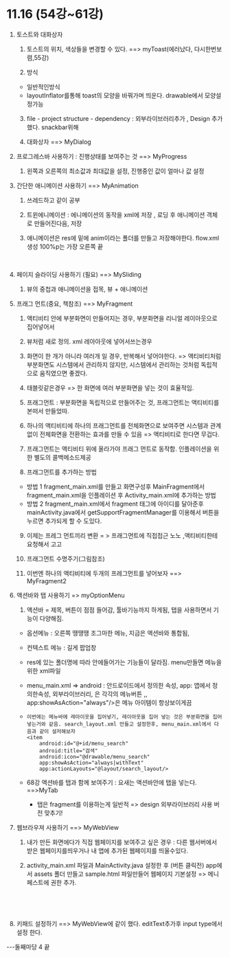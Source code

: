 # 11.16 (54강~61강)

1. 토스트와 대화상자

   1) 토스트의 위치, 색상들을 변경할 수 있다.  ==> myToast(에러났다, 다시한번보렴,55강)

   2) 방식

   - 일반적인방식
   - layoutInflator를통해 toast의 모양을 바꿔가며 띄운다.  drawable에서 모양설정가능

   3) file - project structure - dependency : 외부라이브러리추가 , Design 추가했다. snackbar위해

   4) 대화상자 ==> MyDialog

2. 프로그레스바 사용하기 : 진행상태를 보여주는 것 ==> MyProgress

   1) 왼쪽과 오른쪽의 최소값과 최대값을 설정, 진행중인 값이 얼마나 값 설정 

3. 간단한 애니메이션 사용하기  ==> MyAnimation

   1) 쓰레드하고 같이 공부

   2) 트윈에니메이션 : 에니메이션의 동작을 xml에 저장 , 로딩 후 애니메이션 객체로 만들어진다음, 저장

   3) 애니메이션은 res에 밑에 anim이라는 폴더를 만들고 저장해야한다. flow.xml생성 100%p는 가장 오른쪽 끝

   ​

4. 페이지 슬라이딩 사용하기 (필요) ==> MySliding

   1) 뷰의 중첩과 애니메이션을 접목, 뷰 + 애니메이션 

5. 프래그 먼트(중요, 책참조) ==> MyFragment

   1) 액티비티 안에 부분화면이 만들어지는 경우, 부분화면을 리니얼 레이아웃으로 집어넣어서

   2) 뷰처럼 새로 정의. xml 레아아웃에 넣어서쓰는경우

   3) 화면이 한 개가 아니라 여러개 일 경우, 반복해서 넣어야한다. => 액티비티처럼 부분화면도 시스템에서 관리하지 않지만, 시스템에서 관리하는 것처럼 독립적으로 움직였으면 좋겠다. 

   4) 태블릿같은경우 => 한 화면에 여러 부분화면을 넣는 것이 효율적임.

   5) 프래그먼트 : 부분화면을 독립적으로 만들어주는 것,  프래그먼트는 액티비티를 본떠서 만들었따.

   6) 하나의 액티비티에 하나의 프래그먼트를 전체화면으로 보여주면 시스템과 관계없이 전체화면을 전환하는 효과를 만들 수 있음  => 액티비티로 한다면 무겁다.

   7) 프래그먼트는 액티비티 위에 올라가야 프래그 먼트로 동작함. 인플레이션을 위한 별도의 콜백메소드제공

   8) 프래그먼트를 추가하는 방법

   - 방법 1 fragment_main.xml를 만들고 화면구성후 MainFragment에서 fragment_main.xml을 인플레이션 후 Activity_main.xml에 추가하는 방법
   - 방법 2   fragment_main.xml에서 fragment 태그에 아이디를 달아준후 mainActivity.java에서 getSupportFragmentManager를 이용해서 버튼을 누르면 추가되게 할 수 도있다.

   9) 이제는 프레그 먼트끼리 변환 = > 프래그먼트에 직접접근 노노 ,액티비티한테 요청해서 고고

   10) 프래그먼트 수명주기(그림참조)

   11) 이번엔 하나의 액티비티에 두개의 프레그먼트를 넣어보자 ==> MyFragment2

6. 액션바와 탭 사용하기 => myOptionMenu 

   1) 액션바 = 제목, 버튼이 점점 들어감, 툴바기능까지 하게됨, 탭을 사용하면서 기능이 다양해짐. 

    -  옵션메뉴 : 오른쪽 땡땡땡 조그마한 메뉴, 지금은 액션바와 통합됨, 

   - 컨텍스트 메뉴 : 길게 팝업창

   - res에 있는 폴더명에 따라 안에들어가는 기능들이 달라짐. menu만들면 메뉴을 위한 xml파일 

   - menu_main.xml => android : 안드로이드에서 정의한 속성, app: 앱에서 정의한속성, 외부라이브러리, <item> 은 각각의 메뉴버튼   ,, app:showAsAction="always"/>은 메뉴 아이템이 항상보이게끔

   - ```
     이번에는 메뉴바에 레아이웃을 집어넣기, 레이아웃을 집어 넣는 것은 부분화면을 집어넣는거와 같음. search_layout.xml 만들고 설정한후, menu_main.xml에서 다음과 같이 설저해보자
     <item
         android:id="@+id/menu_search"
         android:title="검색"
         android:icon="@drawable/menu_search"
         app:showAsAction="always|withText"
         app:actionLayouts="@layout/search_layout/>
     ```

   - 68강 액션바를 탭과 함께 보여주기 : 요새는 액션바안에 탭을 넣는다. ==>MyTab

     - 탭은 fragment를 이용하는게 일반적 => design 외부라이브러리 사용 버전 맞추기!

7. 웹브라우져 사용하기 ==> MyWebView

   1) 내가 만든 화면에다가 직접 웹페이지를 보여주고 싶은 경우 : 다른 웹서버에서 받은 웹페이지를띄우거나  내 앱에 추가된 웹페이지를 띄울수있다.

   2) activity_main.xml 파일과 MainActivity.java 설정한 후 (버튼 클릭전)  app에서 assets 폴더 만들고 sample.html 파일만들어 웹페이지 기본설정 => <uses-permission android:name="android.permission.INTERNET"/> 메니페스트에 권한 추가.

   ​

   ​

8. 키패드 설정하기 ==> MyWebView에 같이 했다. editText추가후 input type에서 설정 한다.



 ---둘째마당 4 끝